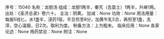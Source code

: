 序号：15040
名称：龙胆汤
组成：龙胆1两半，秦艽（去苗土）1两半，升麻1两。
出处：《圣济总录》卷六十。
主治：阴黄。
加减：None
功效：None
用法用量：每服5钱匕，水1盏半，浸药1宿，平旦煎至8分，加黄牛乳5合，再煎至1盏，去滓，空心温服，日2次。取利为度。
制备方法：上为粗末。
临床应用：None
各家论述：None
用药禁忌：None
附注：None
